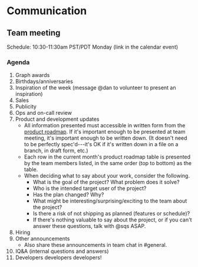 # Communication

## Team meeting

Schedule: 10:30-11:30am PST/PDT Monday (link in the calendar event)

### Agenda

1. Graph awards
1. Birthdays/anniversaries
1. Inspiration of the week (message @dan to volunteer to present an inspiration)
1. Sales
1. Publicity
1. Ops and on-call review
1. Product and development updates
   - All information presented must accessible in written form from the [product roadmap](https://docs.sourcegraph.com/dev/roadmap). If it's important enough to be presented at team meeting, it's important enough to be written down. (It doesn't need to be perfectly spec'd---it's OK if it's written down in a file on a branch, in draft form, etc.)
   - Each row in the current month's product roadmap table is presented by the team members listed, in the same order (top to bottom) as the table.
   - When deciding what to say about your work, consider the following.
      - What is the goal of the project? What problem does it solve?
      - Who is the intended target user of the project?
      - Has the plan changed? Why?
      - What might be interesting/surprising/exciting to the team about the project?
      - Is there a risk of not shipping as planned (features or schedule)?
      - If there's nothing valuable to say about the project, or if you can't answer these questions, talk with @sqs ASAP.
1. Hiring
1. Other announcements
   - Also share these announcements in team chat in #general.
1. IQ&A (internal questions and answers)
1. Developers developers developers!
